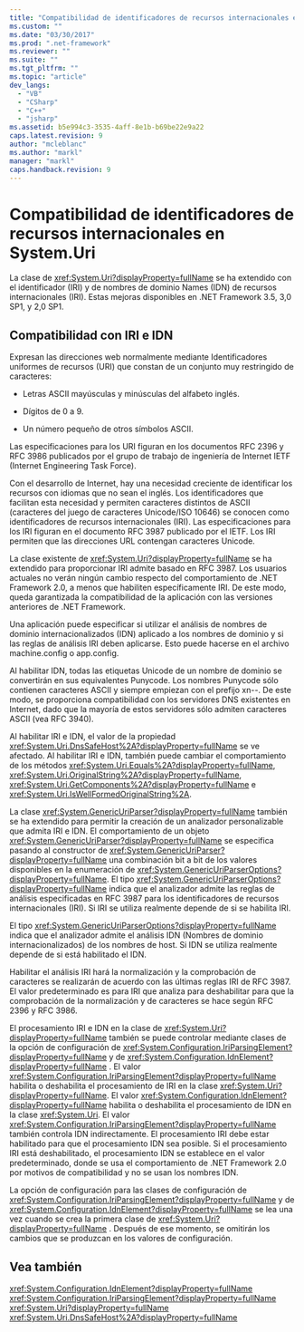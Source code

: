 ```yaml
---
title: "Compatibilidad de identificadores de recursos internacionales en System.Uri | Microsoft Docs"
ms.custom: ""
ms.date: "03/30/2017"
ms.prod: ".net-framework"
ms.reviewer: ""
ms.suite: ""
ms.tgt_pltfrm: ""
ms.topic: "article"
dev_langs: 
  - "VB"
  - "CSharp"
  - "C++"
  - "jsharp"
ms.assetid: b5e994c3-3535-4aff-8e1b-b69be22e9a22
caps.latest.revision: 9
author: "mcleblanc"
ms.author: "markl"
manager: "markl"
caps.handback.revision: 9
---
```

# Compatibilidad de identificadores de recursos internacionales en System.Uri
La clase de <xref:System.Uri?displayProperty=fullName> se ha extendido con el identificador \(IRI\) y de nombres de dominio Names \(IDN\) de recursos internacionales \(IRI\).  Estas mejoras disponibles en .NET Framework 3.5, 3,0 SP1, y 2,0 SP1.  
  
## Compatibilidad con IRI e IDN  
 Expresan las direcciones web normalmente mediante Identificadores uniformes de recursos \(URI\) que constan de un conjunto muy restringido de caracteres:  
  
-   Letras ASCII mayúsculas y minúsculas del alfabeto inglés.  
  
-   Dígitos de 0 a 9.  
  
-   Un número pequeño de otros símbolos ASCII.  
  
 Las especificaciones para los URI figuran en los documentos RFC 2396 y RFC 3986 publicados por el grupo de trabajo de ingeniería de Internet IETF \(Internet Engineering Task Force\).  
  
 Con el desarrollo de Internet, hay una necesidad creciente de identificar los recursos con idiomas que no sean el inglés.  Los identificadores que facilitan esta necesidad y permiten caracteres distintos de ASCII \(caracteres del juego de caracteres Unicode\/ISO 10646\) se conocen como identificadores de recursos internacionales \(IRI\).  Las especificaciones para los IRI figuran en el documento RFC 3987 publicado por el IETF.  Los IRI permiten que las direcciones URL contengan caracteres Unicode.  
  
 La clase existente de <xref:System.Uri?displayProperty=fullName> se ha extendido para proporcionar IRI admite basado en RFC 3987.  Los usuarios actuales no verán ningún cambio respecto del comportamiento de .NET Framework 2.0, a menos que habiliten específicamente IRI.  De este modo, queda garantizada la compatibilidad de la aplicación con las versiones anteriores de .NET Framework.  
  
 Una aplicación puede especificar si utilizar el análisis de nombres de dominio internacionalizados \(IDN\) aplicado a los nombres de dominio y si las reglas de análisis IRI deben aplicarse.  Esto puede hacerse en el archivo machine.config o app.config.  
  
 Al habilitar IDN, todas las etiquetas Unicode de un nombre de dominio se convertirán en sus equivalentes Punycode.  Los nombres Punycode sólo contienen caracteres ASCII y siempre empiezan con el prefijo xn\-\-.  De este modo, se proporciona compatibilidad con los servidores DNS existentes en Internet, dado que la mayoría de estos servidores sólo admiten caracteres ASCII \(vea RFC 3940\).  
  
 Al habilitar IRI e IDN, el valor de la propiedad <xref:System.Uri.DnsSafeHost%2A?displayProperty=fullName> se ve afectado.  Al habilitar IRI e IDN, también puede cambiar el comportamiento de los métodos <xref:System.Uri.Equals%2A?displayProperty=fullName>, <xref:System.Uri.OriginalString%2A?displayProperty=fullName>, <xref:System.Uri.GetComponents%2A?displayProperty=fullName> e <xref:System.Uri.IsWellFormedOriginalString%2A>.  
  
 La clase <xref:System.GenericUriParser?displayProperty=fullName> también se ha extendido para permitir la creación de un analizador personalizable que admita IRI e IDN.  El comportamiento de un objeto <xref:System.GenericUriParser?displayProperty=fullName> se especifica pasando al constructor de <xref:System.GenericUriParser?displayProperty=fullName> una combinación bit a bit de los valores disponibles en la enumeración de <xref:System.GenericUriParserOptions?displayProperty=fullName>.  El tipo <xref:System.GenericUriParserOptions?displayProperty=fullName> indica que el analizador admite las reglas de análisis especificadas en RFC 3987 para los identificadores de recursos internacionales \(IRI\).  Si IRI se utiliza realmente depende de si se habilita IRI.  
  
 El tipo <xref:System.GenericUriParserOptions?displayProperty=fullName> indica que el analizador admite el análisis IDN \(Nombres de dominio internacionalizados\) de los nombres de host.  Si IDN se utiliza realmente depende de si está habilitado el IDN.  
  
 Habilitar el análisis IRI hará la normalización y la comprobación de caracteres se realizarán de acuerdo con las últimas reglas IRI de RFC 3987.  El valor predeterminado es para IRI que analiza para deshabilitar para que la comprobación de la normalización y de caracteres se hace según RFC 2396 y RFC 3986.  
  
 El procesamiento IRI e IDN en la clase de <xref:System.Uri?displayProperty=fullName> también se puede controlar mediante clases de la opción de configuración de <xref:System.Configuration.IriParsingElement?displayProperty=fullName> y de <xref:System.Configuration.IdnElement?displayProperty=fullName> .  El valor <xref:System.Configuration.IriParsingElement?displayProperty=fullName> habilita o deshabilita el procesamiento de IRI en la clase <xref:System.Uri?displayProperty=fullName>.  El valor <xref:System.Configuration.IdnElement?displayProperty=fullName> habilita o deshabilita el procesamiento de IDN en la clase <xref:System.Uri>.  El valor <xref:System.Configuration.IriParsingElement?displayProperty=fullName> también controla IDN indirectamente.  El procesamiento IRI debe estar habilitado para que el procesamiento IDN sea posible.  Si el procesamiento IRI está deshabilitado, el procesamiento IDN se establece en el valor predeterminado, donde se usa el comportamiento de .NET Framework 2.0 por motivos de compatibilidad y no se usan los nombres IDN.  
  
 La opción de configuración para las clases de configuración de <xref:System.Configuration.IriParsingElement?displayProperty=fullName> y de <xref:System.Configuration.IdnElement?displayProperty=fullName> se lea una vez cuando se crea la primera clase de <xref:System.Uri?displayProperty=fullName> .  Después de ese momento, se omitirán los cambios que se produzcan en los valores de configuración.  
  
## Vea también  
 <xref:System.Configuration.IdnElement?displayProperty=fullName>   
 <xref:System.Configuration.IriParsingElement?displayProperty=fullName>   
 <xref:System.Uri?displayProperty=fullName>   
 <xref:System.Uri.DnsSafeHost%2A?displayProperty=fullName>